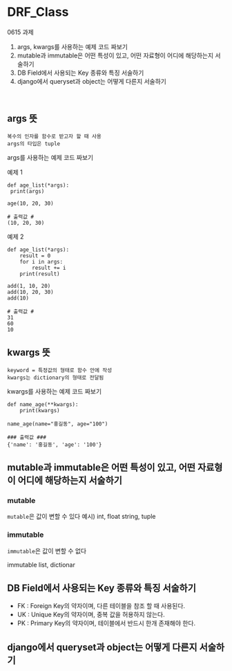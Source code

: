 # DRF_Class

0615 과제
 1. args, kwargs를 사용하는 예제 코드 짜보기
 3. mutable과 immutable은 어떤 특성이 있고, 어떤 자료형이 어디에 해당하는지 서술하기
 4. DB Field에서 사용되는 Key 종류와 특징 서술하기
 5. django에서 queryset과 object는 어떻게 다른지 서술하기
<br/>

## args 뜻
	복수의 인자를 함수로 받고자 할 때 사용
	args의 타입은 tuple
args를 사용하는 예제 코드 짜보기

예제 1
```python3
def age_list(*args):
 print(args)
 
age(10, 20, 30)

# 출력값 #
(10, 20, 30)
```

예제 2
```python3
def age_list(*args):
    result = 0
    for i in args:
        result += i
    print(result)
    
add(1, 10, 20)
add(10, 20, 30)
add(10)

# 출력값 #
31
60
10
```

## kwargs 뜻
	keyword = 특정값의 형태로 함수 안에 작성
	kwargs는 dictionary의 형태로 전달됨
kwargs를 사용하는 예제 코드 짜보기

```python3
def name_age(**kwargs):
	print(kwargs)
    
name_age(name="홍길동", age="100")

### 출력값 ###
{'name': '홍길동', 'age': '100'}
```

## mutable과 immutable은 어떤 특성이 있고, 어떤 자료형이 어디에 해당하는지 서술하기
### mutable
`mutable`은 값이 변할 수 있다
예시) int, float string, tuple 

### immutable
`immutable`은 값이 변할 수 없다



immutable
list, dictionar


## DB Field에서 사용되는 Key 종류와 특징 서술하기
- FK : Foreign Key의 약자이며, 다른 테이블을 참조 할 때 사용된다.
- UK : Unique Key의 약자이며, 중복 값을 허용하지 않는다.
- PK : Primary Key의 약자이며, 테이블에서 반드시 한개 존재해야 한다.

## django에서 queryset과 object는 어떻게 다른지 서술하기
